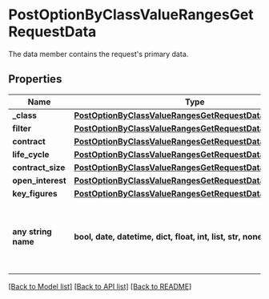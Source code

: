 # PostOptionByClassValueRangesGetRequestData

The data member contains the request's primary data.

## Properties
Name | Type | Description | Notes
------------ | ------------- | ------------- | -------------
**_class** | [**PostOptionByClassValueRangesGetRequestDataClass**](PostOptionByClassValueRangesGetRequestDataClass.md) |  | [optional] 
**filter** | [**PostOptionByClassValueRangesGetRequestDataFilter**](PostOptionByClassValueRangesGetRequestDataFilter.md) |  | [optional] 
**contract** | [**PostOptionByClassValueRangesGetRequestDataContract**](PostOptionByClassValueRangesGetRequestDataContract.md) |  | [optional] 
**life_cycle** | [**PostOptionByClassValueRangesGetRequestDataLifeCycle**](PostOptionByClassValueRangesGetRequestDataLifeCycle.md) |  | [optional] 
**contract_size** | [**PostOptionByClassValueRangesGetRequestDataContractSize**](PostOptionByClassValueRangesGetRequestDataContractSize.md) |  | [optional] 
**open_interest** | [**PostOptionByClassValueRangesGetRequestDataOpenInterest**](PostOptionByClassValueRangesGetRequestDataOpenInterest.md) |  | [optional] 
**key_figures** | [**PostOptionByClassValueRangesGetRequestDataKeyFigures**](PostOptionByClassValueRangesGetRequestDataKeyFigures.md) |  | [optional] 
**any string name** | **bool, date, datetime, dict, float, int, list, str, none_type** | any string name can be used but the value must be the correct type | [optional]

[[Back to Model list]](../README.md#documentation-for-models) [[Back to API list]](../README.md#documentation-for-api-endpoints) [[Back to README]](../README.md)


